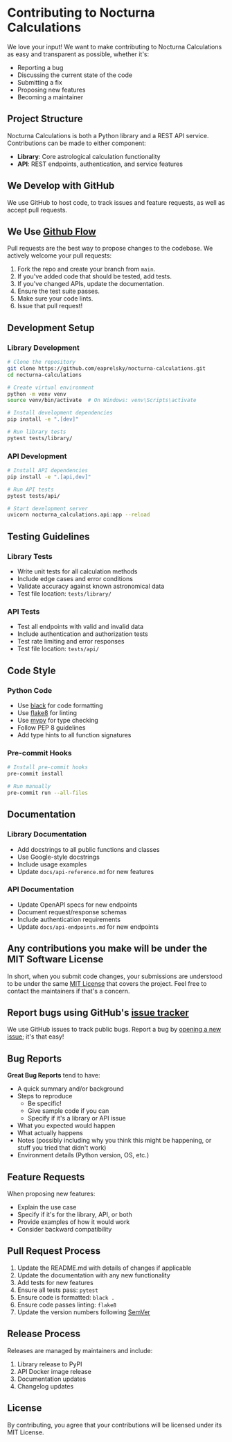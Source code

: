 # Contributing to Nocturna Calculations

We love your input! We want to make contributing to Nocturna Calculations as easy and transparent as possible, whether it's:

- Reporting a bug
- Discussing the current state of the code
- Submitting a fix
- Proposing new features
- Becoming a maintainer

## Project Structure

Nocturna Calculations is both a Python library and a REST API service. Contributions can be made to either component:

- **Library**: Core astrological calculation functionality
- **API**: REST endpoints, authentication, and service features

## We Develop with GitHub
We use GitHub to host code, to track issues and feature requests, as well as accept pull requests.

## We Use [Github Flow](https://guides.github.com/introduction/flow/index.html)
Pull requests are the best way to propose changes to the codebase. We actively welcome your pull requests:

1. Fork the repo and create your branch from `main`.
2. If you've added code that should be tested, add tests.
3. If you've changed APIs, update the documentation.
4. Ensure the test suite passes.
5. Make sure your code lints.
6. Issue that pull request!

## Development Setup

### Library Development
```bash
# Clone the repository
git clone https://github.com/eaprelsky/nocturna-calculations.git
cd nocturna-calculations

# Create virtual environment
python -m venv venv
source venv/bin/activate  # On Windows: venv\Scripts\activate

# Install development dependencies
pip install -e ".[dev]"

# Run library tests
pytest tests/library/
```

### API Development
```bash
# Install API dependencies
pip install -e ".[api,dev]"

# Run API tests
pytest tests/api/

# Start development server
uvicorn nocturna_calculations.api:app --reload
```

## Testing Guidelines

### Library Tests
- Write unit tests for all calculation methods
- Include edge cases and error conditions
- Validate accuracy against known astronomical data
- Test file location: `tests/library/`

### API Tests
- Test all endpoints with valid and invalid data
- Include authentication and authorization tests
- Test rate limiting and error responses
- Test file location: `tests/api/`

## Code Style

### Python Code
* Use [black](https://github.com/psf/black) for code formatting
* Use [flake8](https://flake8.pycqa.org/) for linting
* Use [mypy](https://mypy.readthedocs.io/) for type checking
* Follow PEP 8 guidelines
* Add type hints to all function signatures

### Pre-commit Hooks
```bash
# Install pre-commit hooks
pre-commit install

# Run manually
pre-commit run --all-files
```

## Documentation

### Library Documentation
- Add docstrings to all public functions and classes
- Use Google-style docstrings
- Include usage examples
- Update `docs/api-reference.md` for new features

### API Documentation
- Update OpenAPI specs for new endpoints
- Document request/response schemas
- Include authentication requirements
- Update `docs/api-endpoints.md` for new endpoints

## Any contributions you make will be under the MIT Software License
In short, when you submit code changes, your submissions are understood to be under the same [MIT License](http://choosealicense.com/licenses/mit/) that covers the project. Feel free to contact the maintainers if that's a concern.

## Report bugs using GitHub's [issue tracker](https://github.com/eaprelsky/nocturna-calculations/issues)
We use GitHub issues to track public bugs. Report a bug by [opening a new issue](https://github.com/eaprelsky/nocturna-calculations/issues/new); it's that easy!

## Bug Reports

**Great Bug Reports** tend to have:

- A quick summary and/or background
- Steps to reproduce
  - Be specific!
  - Give sample code if you can
  - Specify if it's a library or API issue
- What you expected would happen
- What actually happens
- Notes (possibly including why you think this might be happening, or stuff you tried that didn't work)
- Environment details (Python version, OS, etc.)

## Feature Requests

When proposing new features:

- Explain the use case
- Specify if it's for the library, API, or both
- Provide examples of how it would work
- Consider backward compatibility

## Pull Request Process

1. Update the README.md with details of changes if applicable
2. Update the documentation with any new functionality
3. Add tests for new features
4. Ensure all tests pass: `pytest`
5. Ensure code is formatted: `black .`
6. Ensure code passes linting: `flake8`
7. Update the version numbers following [SemVer](http://semver.org/)

## Release Process

Releases are managed by maintainers and include:

1. Library release to PyPI
2. API Docker image release
3. Documentation updates
4. Changelog updates

## License
By contributing, you agree that your contributions will be licensed under its MIT License. 